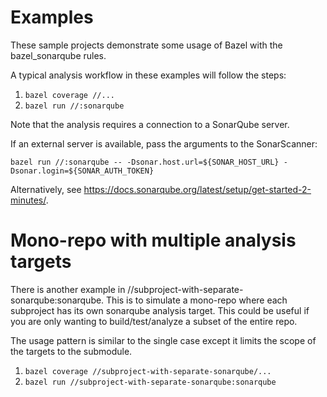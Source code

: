 # Examples

These sample projects demonstrate some usage of Bazel with the bazel_sonarqube
rules.

A typical analysis workflow in these examples will follow the steps:

1. `bazel coverage //...`
2. `bazel run //:sonarqube`

Note that the analysis requires a connection to a SonarQube server.

If an external server is available, pass the arguments to the SonarScanner:

```
bazel run //:sonarqube -- -Dsonar.host.url=${SONAR_HOST_URL} -Dsonar.login=${SONAR_AUTH_TOKEN}
```

Alternatively,
see https://docs.sonarqube.org/latest/setup/get-started-2-minutes/.

# Mono-repo with multiple analysis targets

There is another example in //subproject-with-separate-sonarqube:sonarqube.  This is to simulate a mono-repo where each subproject
has its own sonarqube analysis target.  This could be useful if you are only wanting to build/test/analyze a subset of the
entire repo.

The usage pattern is similar to the single case except it limits the scope of the targets to the submodule.

1. `bazel coverage //subproject-with-separate-sonarqube/...`
2. `bazel run //subproject-with-separate-sonarqube:sonarqube`
